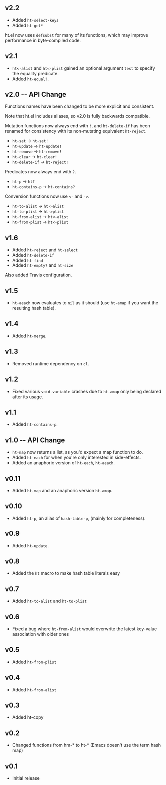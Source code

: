 ## v2.2

* Added `ht-select-keys`
* Added `ht-get*`

ht.el now uses `defsubst` for many of its functions, which may improve
performance in byte-compiled code.

## v2.1

* `ht<-alist` and `ht<-plist` gained an optional argument `test` to
specify the equality predicate.
* Added `ht-equal?`.

## v2.0 -- API Change

Functions names have been changed to be more explicit and consistent.

Note that ht.el includes aliases, so v2.0 is fully backwards
compatible.

Mutation functions now always end with `!`, and `ht-delete-if` has
been renamed for consistency with its non-mutating equivalent
`ht-reject`.

* `ht-set` -> `ht-set!`
* `ht-update` -> `ht-update!`
* `ht-remove` -> `ht-remove!`
* `ht-clear` -> `ht-clear!`
* `ht-delete-if` -> `ht-reject!`

Predicates now always end with `?`.

* `ht-p` -> `ht?`
* `ht-contains-p` -> `ht-contains?`

Conversion functions now use `<-` and `->`.

* `ht-to-alist` -> `ht->alist`
* `ht-to-plist` -> `ht->plist`
* `ht-from-alist` -> `ht<-alist`
* `ht-from-plist` -> `ht<-plist`

## v1.6

* Added `ht-reject` and `ht-select`
* Added `ht-delete-if`
* Added `ht-find`
* Added `ht-empty?` and `ht-size`

Also added Travis configuration.

## v1.5

* `ht-aeach` now evaluates to `nil` as it should (use `ht-amap` if you
  want the resulting hash table).

## v1.4

* Added `ht-merge`.

## v1.3

* Removed runtime dependency on `cl`.

## v1.2

* Fixed various `void-variable` crashes due to `ht-amap` only being
  declared after its usage.

## v1.1

* Added `ht-contains-p`.

## v1.0 -- API Change

* `ht-map` now returns a list, as you'd expect a map function to do.
* Added `ht-each` for when you're only interested in side-effects.
* Added an anaphoric version of `ht-each`, `ht-aeach`.

## v0.11

* Added `ht-map` and an anaphoric version `ht-amap`.

## v0.10

* Added `ht-p`, an alias of `hash-table-p`, (mainly for completeness).

## v0.9

* Added `ht-update`.

## v0.8

* Added the `ht` macro to make hash table literals easy

## v0.7

* Added `ht-to-alist` and `ht-to-plist`

## v0.6

* Fixed a bug where `ht-from-alist` would overwrite the latest key-value
  association with older ones

## v0.5

* Added `ht-from-plist`

## v0.4

* Added `ht-from-alist`

## v0.3

* Added ht-copy

## v0.2

* Changed functions from hm-* to ht-* (Emacs doesn't use the term hash map)

## v0.1

* Initial release
